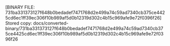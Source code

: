 [BINARY FILE: 731ba331373127f648b0bedadef7471768d2e499a74c59ad7340cb375ce4425cd6ec1ff39ec306f10b989af5d0b12319d302c4b15c969afe9e72f0396f26]
Stored copy: docs/converted-binary/731ba331373127f648b0bedadef7471768d2e499a74c59ad7340cb375ce4425cd6ec1ff39ec306f10b989af5d0b12319d302c4b15c969afe9e72f0396f26
